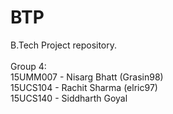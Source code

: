 # BTP
B.Tech Project repository.
<br /> 
<br />
Group 4:  <br />
15UMM007 - Nisarg Bhatt (Grasin98) <br />
15UCS104 - Rachit Sharma (elric97) <br />
15UCS140 - Siddharth Goyal  <br />
